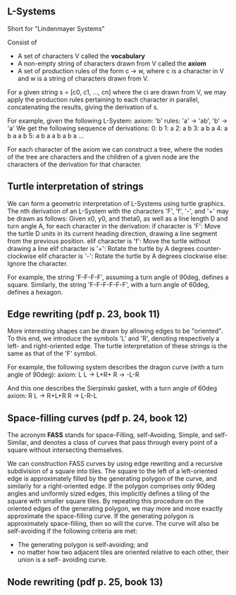L-Systems
---------

Short for "Lindenmayer Systems"

Consist of
* A set of characters V called the **vocabulary**
* A non-empty string of characters drawn from V called the **axiom**
* A set of production rules of the form c -> w, where c is a character in V and w is
  a string of characters drawn from V.

For a given string s = [c0, c1, ..., cn] where the ci are drawn from V, we may apply
the production rules pertaining to each character in parallel, concatenating the results,
giving the derivation of s.

For example, given the following L-System:
axiom: 'b'
rules: 'a' -> 'ab', 'b' -> 'a'
We get the following sequence of derivations:
0:         b
1:         a
2:      a      b
3:   a    b    a
4:  a  b  a   a  b
5: a b a a b a b a
...

For each character of the axiom we can construct a tree, where the nodes of the tree are
characters and the children of a given node are the characters of the derivation for that
character.

Turtle interpretation of strings
--------------------------------

We can form a geometric interpretation of L-Systems using turtle graphics. The nth derivation
of an L-System with the characters 'F', 'f', '-', and '+' may be drawn as follows:
Given x0, y0, and theta0, as well as a line length D and turn angle A, for each character in
the derivation:
if character is 'F':
    Move the turtle D units in its current heading direction, drawing a line segment from the
    previous position.
elif character is 'f':
    Move the turtle without drawing a line
elif character is '+':
    Rotate the turtle by A degrees counter-clockwise
elif character is '-':
    Rotate the turtle by A degrees clockwise
else:
    Ignore the character.

For example, the string 'F-F-F-F', assuming a turn angle of 90deg, defines a square. Similarly,
the string 'F-F-F-F-F-F', with a turn angle of 60deg, defines a hexagon.

Edge rewriting (pdf p. 23, book 11)
--------------

More interesting shapes can be drawn by allowing edges to be "oriented". To this end, we introduce
the symbols 'L' and 'R', denoting respectively a left- and right-oriented edge. The turtle
interpretation of these strings is the same as that of the 'F' symbol.

For example, the following system describes the dragon curve (with a turn angle of 90deg):
axiom: L
L -> L+R+
R -> -L-R

And this one describes the Sierpinski gasket, with a turn angle of 60deg
axiom: R
L -> R+L+R
R -> L-R-L

Space-filling curves (pdf p. 24, book 12)
--------------------

The acronym **FASS** stands for space-Filling, self-Avoiding, Simple, and self-Similar, and
denotes a class of curves that pass through every point of a square without intersecting
themselves.

We can construction FASS curves by using edge rewriting and a recursive subdivision of a
square into tiles. The square to the left of a left-oriented edge is approximately filled by
the generating polygon of the curve, and similarly for a right-oriented edge. If the polygon
comprises only 90deg angles and uniformly sized edges, this implicitly defines a tiling of the
square with smaller square tiles. By repeating this procedure on the oriented edges of the
generating polygon, we may more and more exactly approximate the space-filling curve.
If the generating polygon is approximately space-filling, then so will the curve.
The curve will also be self-avoiding if the following criteria are met:
* The generating polygon is self-avoiding; and
* no matter how two adjacent tiles are oriented relative to each other, their union is a self-
  avoiding curve.

Node rewriting (pdf p. 25, book 13)
--------------


